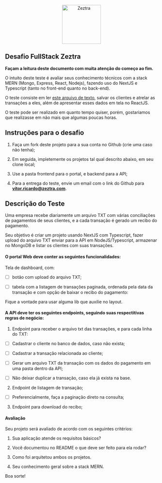 
<p  align="center"  width="100%">

<img  width="128px"  src="images/favicon.ico"  alt="Zeztra">

</p>

  

## Desafio FullStack Zeztra

  

**Façam a leitura deste documento com muita atenção do começo ao fim.**

  

O intuito deste teste é avaliar seus conhecimento técnicos com a stack MERN (Mongo, Express, React, Nodejs), fazendo uso do NextJS e Typescript (tanto no front-end quanto no back-end).

  

O teste consiste em ler <a  href="https://github.com/Zeztra/desafio_vaga/blob/main/transacoes.txt">este arquivo de texto</a>, salvar os clientes e atrelar as transações a eles, além de apresentar esses dados em tela no ReactJS.

  

O teste pode ser realizado em quanto tempo quiser, porém, gostariamos que realizasse em não mais que algumas poucas horas.

  

## Instruções para o desafio

  

1. Faça um fork deste projeto para a sua conta no Github (crie uma caso não tenha);

2. Em seguida, impletemente os projetos tal qual descrito abaixo, em seu clone local;

3. Use a pasta frontend para o portal, e backend para a API;

4. Para a entrega do teste, envie um email com o link do Github para **vitor.ricardo@zeztra.com**.

  

## Descrição do Teste

  

Uma empresa recebe diariamente um arquivo TXT com várias conciliações de pagamentos de seus clientes, e a cada transação é gerado um recibo do pagamento.

  

Seu objetivo é criar um projeto usando NextJS com Typescript, fazer upload do arquivo TXT enviar para a API em NodeJS/Typescript, armazenar no MongoDB e listar os clientes com suas transações.

  

#### O portal Web deve conter as seguintes funcionalidades:

Tela de dashboard, com:
- [ ] botão com upload do arquivo TXT;
- [ ] tabela com a listagem de transações paginada, ordenada pela data da transação e com opção de baixar o recibo do pagamento:

  

Fique a vontade para usar alguma lib que auxilie no layout.

  

#### A API deve ter os seguintes endpoints, seguindo suas respectitivas regras de negócio:

  

1. Endpoint para receber o arquivo txt das transações, e para cada linha do TXT:

- [ ] Cadastrar o cliente no banco de dados, caso não exista;

- [ ] Cadastrar a transação relacionada ao cliente;

- [ ] Gerar um arquivo TXT da transação com os dados do pagamento em uma pasta dentro da API;

- [ ] Não deixar duplicar a transação, caso ela já exista na base.

2. Endpoint de listagem de transação;

- [ ] Preferencialmente, faça a paginação direto na consulta;

3. Endpoint para download do recibo;

#### Avaliação

Seu projeto será avaliado de acordo com os seguintes critérios:

  

1. Sua aplicação atende os requisitos básicos?

2. Você documentou no README o que deve ser feito para ela rodar?

3. Como foi arquitetou ambos os projetos.

4. Seu conhecimento geral sobre a stack MERN.

  

Boa sorte!